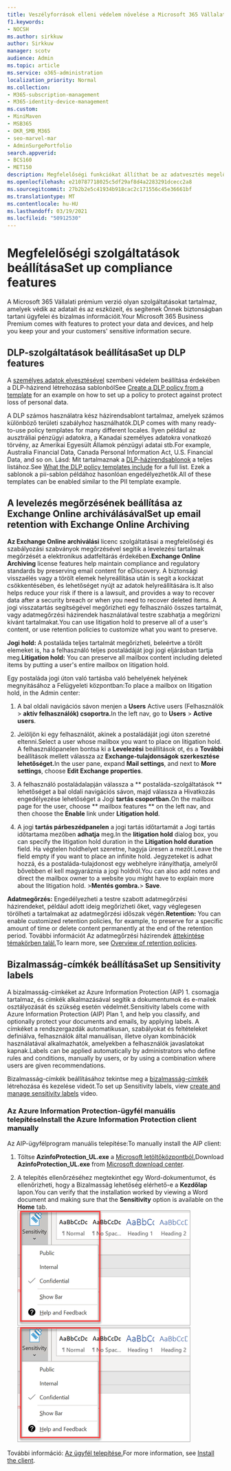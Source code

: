 ```yaml
---
title: Veszélyforrások elleni védelem növelése a Microsoft 365 Vállalati prémium verzióban
f1.keywords:
- NOCSH
ms.author: sirkkuw
author: Sirkkuw
manager: scotv
audience: Admin
ms.topic: article
ms.service: o365-administration
localization_priority: Normal
ms.collection:
- M365-subscription-management
- M365-identity-device-management
ms.custom:
- MiniMaven
- MSB365
- OKR_SMB_M365
- seo-marvel-mar
- AdminSurgePortfolio
search.appverid:
- BCS160
- MET150
description: Megfelelőségi funkciókat állíthat be az adatvesztés megelőzése és az ügyfelek bizalmas adatainak biztonságossá tartása érdekében.
ms.openlocfilehash: e210787718025c5df29af8d4a2283291dcecc2a8
ms.sourcegitcommit: 27b2b2e5c41934b918cac2c171556c45e36661bf
ms.translationtype: MT
ms.contentlocale: hu-HU
ms.lasthandoff: 03/19/2021
ms.locfileid: "50912530"
---
```

# <a name="set-up-compliance-features"></a><span data-ttu-id="c7d4f-103">Megfelelőségi szolgáltatások beállítása</span><span class="sxs-lookup"><span data-stu-id="c7d4f-103">Set up compliance features</span></span>

<span data-ttu-id="c7d4f-104">A Microsoft 365 Vállalati prémium verzió olyan szolgáltatásokat tartalmaz, amelyek védik az adatait és az eszközeit, és segítenek Önnek biztonságban tartani ügyfelei és bizalmas információit.</span><span class="sxs-lookup"><span data-stu-id="c7d4f-104">Your Microsoft 365 Business Premium comes with features to protect your data and devices, and help you keep your and your customers' sensitive information secure.</span></span>

## <a name="set-up-dlp-features"></a><span data-ttu-id="c7d4f-105">DLP-szolgáltatások beállítása</span><span class="sxs-lookup"><span data-stu-id="c7d4f-105">Set up DLP features</span></span>

<span data-ttu-id="c7d4f-106">A [személyes adatok elvesztésével](../compliance/create-a-dlp-policy-from-a-template.md) szembeni védelem beállítása érdekében a DLP-házirend létrehozása sablonból</span><span class="sxs-lookup"><span data-stu-id="c7d4f-106">See [Create a DLP policy from a template](../compliance/create-a-dlp-policy-from-a-template.md) for an example on how to set up a policy to protect against protect loss of personal data.</span></span> 
  
<span data-ttu-id="c7d4f-107">A DLP számos használatra kész házirendsablont tartalmaz, amelyek számos különböző területi szabályhoz használhatók.</span><span class="sxs-lookup"><span data-stu-id="c7d4f-107">DLP comes with many ready-to-use policy templates for many different locales.</span></span> <span data-ttu-id="c7d4f-108">Ilyen például az ausztráliai pénzügyi adatokra, a Kanadai személyes adatokra vonatkozó törvény, az Amerikai Egyesült Államok pénzügyi adatai stb.</span><span class="sxs-lookup"><span data-stu-id="c7d4f-108">For example, Australia Financial Data, Canada Personal Information Act, U.S. Financial Data, and so on.</span></span> <span data-ttu-id="c7d4f-109">Lásd: Mit tartalmaznak a [DLP-házirendsablonok](../compliance/what-the-dlp-policy-templates-include.md) a teljes listához.</span><span class="sxs-lookup"><span data-stu-id="c7d4f-109">See [What the DLP policy templates include](../compliance/what-the-dlp-policy-templates-include.md) for a full list.</span></span> <span data-ttu-id="c7d4f-110">Ezek a sablonok a pii-sablon példához hasonlóan engedélyezhetők.</span><span class="sxs-lookup"><span data-stu-id="c7d4f-110">All of these templates can be enabled similar to the PII template example.</span></span> 
  
## <a name="set-up-email-retention-with-exchange-online-archiving"></a><span data-ttu-id="c7d4f-111">A levelezés megőrzésének beállítása az Exchange Online archiválásával</span><span class="sxs-lookup"><span data-stu-id="c7d4f-111">Set up email retention with Exchange Online Archiving</span></span>

 <span data-ttu-id="c7d4f-112">**Az Exchange Online archiválási** licenc szolgáltatásai a megfelelőségi és szabályozási szabványok megőrzésével segítik a levelezési tartalmak megőrzését a elektronikus adatfeltárás érdekében.</span><span class="sxs-lookup"><span data-stu-id="c7d4f-112">**Exchange Online Archiving** license features help maintain compliance and regulatory standards by preserving email content for eDiscovery.</span></span> <span data-ttu-id="c7d4f-113">A biztonsági visszaélés vagy a törölt elemek helyreállítása után is segít a kockázat csökkentésében, és lehetőséget nyújt az adatok helyreállítására is.</span><span class="sxs-lookup"><span data-stu-id="c7d4f-113">It also helps reduce your risk if there is a lawsuit, and provides a way to recover data after a security breach or when you need to recover deleted items.</span></span> <span data-ttu-id="c7d4f-114">A jogi visszatartás segítségével megőrizheti egy felhasználó összes tartalmát, vagy adatmegőrzési házirendek használatával testre szabhatja a megőrizni kívánt tartalmakat.</span><span class="sxs-lookup"><span data-stu-id="c7d4f-114">You can use litigation hold to preserve all of a user's content, or use retention policies to customize what you want to preserve.</span></span>
  
<span data-ttu-id="c7d4f-115">**Jogi hold:** A postaláda teljes tartalmát megőrizheti, beleértve a törölt elemeket is, ha a felhasználó teljes postaládáját jogi jogi eljárásban tartja meg.</span><span class="sxs-lookup"><span data-stu-id="c7d4f-115">**Litigation hold:** You can preserve all mailbox content including deleted items by putting a user's entire mailbox on litigation hold.</span></span> 
    
<span data-ttu-id="c7d4f-116">Egy postaláda jogi úton való tartásba való behelyének helyének megnyitásához a Felügyeleti központban:</span><span class="sxs-lookup"><span data-stu-id="c7d4f-116">To place a mailbox on litigation hold, in the Admin center:</span></span>
    
1. <span data-ttu-id="c7d4f-117">A bal oldali navigációs sávon menjen a **Users** Active users (Felhasználók \> **aktív felhasználók) csoportra.**</span><span class="sxs-lookup"><span data-stu-id="c7d4f-117">In the left nav, go to **Users** \> **Active users**.</span></span>
    
2. <span data-ttu-id="c7d4f-118">Jelöljön ki egy felhasználót, akinek a postaládáját jogi úton szeretné eltenni.</span><span class="sxs-lookup"><span data-stu-id="c7d4f-118">Select a user whose mailbox you want to place on litigation hold.</span></span> <span data-ttu-id="c7d4f-119">A felhasználópanelen bontsa ki a **Levelezési** beállítások ot, és a **További** beállítások mellett válassza az **Exchange-tulajdonságok szerkesztése lehetőséget.**</span><span class="sxs-lookup"><span data-stu-id="c7d4f-119">In the user pane, expand **Mail settings**, and next to **More settings**, choose **Edit Exchange properties**.</span></span>
    
3. <span data-ttu-id="c7d4f-120">A felhasználó postaládalapján válassza a \*\* postaláda-szolgáltatások  \*\* lehetőséget a bal oldali navigációs sávon, majd válassza a Hivatkozás engedélyezése lehetőséget a Jogi **tartás csoportban.**</span><span class="sxs-lookup"><span data-stu-id="c7d4f-120">On the mailbox page for the user, choose \*\* mailbox features \*\* on the left nav, and then choose the **Enable** link under **Litigation hold**.</span></span>
    
4. <span data-ttu-id="c7d4f-121">A jogi **tartás párbeszédpanelen** a jogi tartás időtartamát a Jogi tartás időtartama mezőben **adhatja** meg.</span><span class="sxs-lookup"><span data-stu-id="c7d4f-121">In the **litigation hold** dialog box, you can specify the litigation hold duration in the **Litigation hold duration** field.</span></span> <span data-ttu-id="c7d4f-122">Ha végtelen holdhelyet szeretne, hagyja üresen a mezőt.</span><span class="sxs-lookup"><span data-stu-id="c7d4f-122">Leave the field empty if you want to place an infinite hold.</span></span> <span data-ttu-id="c7d4f-123">Jegyzeteket is adhat hozzá, és a postaláda-tulajdonost egy webhelyre irányíthatja, amelyről bővebben el kell magyaráznia a jogi holdról.</span><span class="sxs-lookup"><span data-stu-id="c7d4f-123">You can also add notes and direct the mailbox owner to a website you might have to explain more about the litigation hold.</span></span> <span data-ttu-id="c7d4f-124">\>**Mentés gombra.**</span><span class="sxs-lookup"><span data-stu-id="c7d4f-124">\> **Save**.</span></span>
    
<span data-ttu-id="c7d4f-125">**Adatmegőrzés:** Engedélyezheti a testre szabott adatmegőrzési házirendeket, például adott ideig megőrizheti őket, vagy véglegesen törölheti a tartalmakat az adatmegőrzési időszak végén.</span><span class="sxs-lookup"><span data-stu-id="c7d4f-125">**Retention:** You can enable customized retention policies, for example, to preserve for a specific amount of time or delete content permanently at the end of the retention period.</span></span> <span data-ttu-id="c7d4f-126">További információt Az adatmegőrzési házirendek [áttekintése témakörben talál.](../compliance/retention.md)</span><span class="sxs-lookup"><span data-stu-id="c7d4f-126">To learn more, see [Overview of retention policies](../compliance/retention.md).</span></span>

## <a name="set-up-sensitivity-labels"></a><span data-ttu-id="c7d4f-127">Bizalmasság-címkék beállítása</span><span class="sxs-lookup"><span data-stu-id="c7d4f-127">Set up Sensitivity labels</span></span>

<span data-ttu-id="c7d4f-128">A bizalmasság-címkéket az Azure Information Protection (AIP) 1. csomagja tartalmaz, és címkék alkalmazásával segítik a dokumentumok és e-mailek osztályozását és szükség esetén védelmét.</span><span class="sxs-lookup"><span data-stu-id="c7d4f-128">Sensitivity labels come with Azure Information Protection (AIP) Plan 1, and help you classify, and optionally protect your documents and emails, by applying labels.</span></span> <span data-ttu-id="c7d4f-129">A címkéket a rendszergazdák automatikusan, szabályokat és feltételeket definiálva, felhasználók által manuálisan, illetve olyan kombinációk használatával alkalmazhatók, amelyekben a felhasználók javaslatokat kapnak.</span><span class="sxs-lookup"><span data-stu-id="c7d4f-129">Labels can be applied automatically by administrators who define rules and conditions, manually by users, or by using a combination where users are given recommendations.</span></span>

<span data-ttu-id="c7d4f-130">Bizalmasság-címkék beállításához tekintse meg a [bizalmasság-címkék](https://support.microsoft.com/office/2fb96b54-7dd2-4f0c-ac8d-170790d4b8b9) létrehozása és kezelése videót.</span><span class="sxs-lookup"><span data-stu-id="c7d4f-130">To set up Sensitivity labels, view [create and manage sensitivity labels](https://support.microsoft.com/office/2fb96b54-7dd2-4f0c-ac8d-170790d4b8b9) video.</span></span>



### <a name="install-the-azure-information-protection-client-manually"></a><span data-ttu-id="c7d4f-131">Az Azure Information Protection-ügyfél manuális telepítése</span><span class="sxs-lookup"><span data-stu-id="c7d4f-131">Install the Azure Information Protection client manually</span></span>

<span data-ttu-id="c7d4f-132">Az AIP-ügyfélprogram manuális telepítése:</span><span class="sxs-lookup"><span data-stu-id="c7d4f-132">To manually install the AIP client:</span></span>

1. <span data-ttu-id="c7d4f-133">Töltse **AzinfoProtection_UL.exe** a [Microsoft letöltőközpontból.](https://www.microsoft.com/download/details.aspx?id=53018)</span><span class="sxs-lookup"><span data-stu-id="c7d4f-133">Download **AzinfoProtection_UL.exe** from [Microsoft download center](https://www.microsoft.com/download/details.aspx?id=53018).</span></span>
 
2. <span data-ttu-id="c7d4f-134">A telepítés ellenőrzéséhez megtekinthet egy Word-dokumentumot,  és ellenőrizheti, hogy a Bizalmasság lehetőség elérhető-e a **Kezdőlap** lapon.</span><span class="sxs-lookup"><span data-stu-id="c7d4f-134">You can verify that the installation worked by viewing a Word document and making sure that the **Sensitivity** option is available on the **Home** tab.</span></span>
<br/><span data-ttu-id="c7d4f-135">![A Védelem lap legördülő menüje egy Word-dokumentumban.](../media/word-sensitivity.png)</span><span class="sxs-lookup"><span data-stu-id="c7d4f-135">![Protection tab drop-down in a Word document.](../media/word-sensitivity.png)</span></span>

<span data-ttu-id="c7d4f-136">További információ: [Az ügyfél telepítése.](/azure/information-protection/infoprotect-tutorial-step3)</span><span class="sxs-lookup"><span data-stu-id="c7d4f-136">For more information, see [Install the client](/azure/information-protection/infoprotect-tutorial-step3).</span></span>